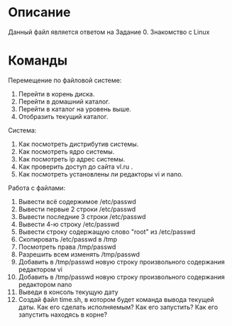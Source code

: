 # Описание
Данный файл является ответом на Задание 0. Знакомство с Linux

# Команды
Перемещение по файловой системе:
1. Перейти в корень диска.
2. Перейти в домашний каталог.
3. Перейти в каталог на уровень выше.
4. Отобразить текущий каталог.

Система:
1. Как посмотреть дистрибутив системы.
2. Как посмотреть ядро системы.
3. Как посмотреть ip адрес системы.
4. Как проверить доступ до сайта vl.ru .
5. Как посмотреть установлены ли редакторы vi и nano.

Работа с файлами:
1. Вывести всё содержимое /etc/passwd
2. Вывести первые 2 строки /etc/passwd
3. Вывести последние 3 строки /etc/passwd
4. Вывести 4-ю строку /etc/passwd
5. Вывести строку содержащую слово "root" из /etc/passwd
6. Скопировать /etc/passwd в /tmp
7. Посмотреть права /tmp/passwd
8. Разрешить всем изменять /tmp/passwd
9. Добавить в /tmp/passwd новую строку произвольного содержания редактором vi
10. Добавить в /tmp/passwd новую строку произвольного содержания редактором nano 
11. Выведи в консоль текущую дату
12. Создай файл time.sh, в котором будет команда вывода текущей даты. Как его сделать исполняемым? Как его запустить? Как его запустить находясь в корне?